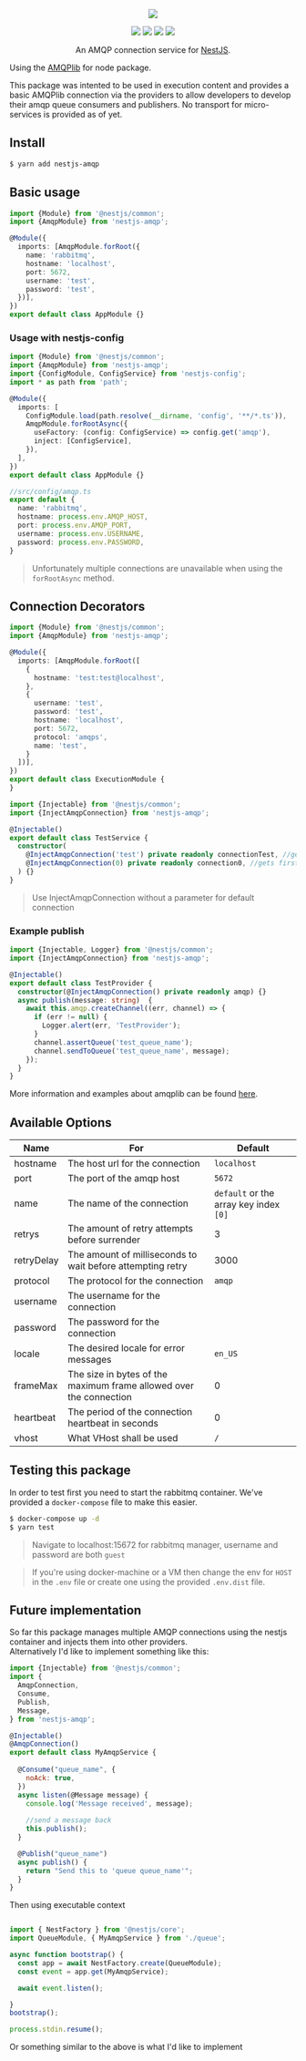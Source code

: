 <p align="center"><img src="https://avatars1.githubusercontent.com/u/41109786?s=200&v=4"/></p>
<p align="center">
    <a href="https://travis-ci.org/nestjs-community/nestjs-amqp"><img src="https://travis-ci.org/nestjs-community/nestjs-amqp.svg?branch=master"/></a>
    <a href="https://www.npmjs.com/package/nestjs-amqp"><img src="https://img.shields.io/npm/v/nestjs-amqp.svg"/></a>
    <a href="https://github.com/nestjs-community/nestjs-amqp/blob/master/LICENSE"><img src="https://img.shields.io/github/license/nestjs-community/nestjs-amqp.svg"/></a>
    <a href="https://coveralls.io/github/nestjs-community/nestjs-amqp?branch=master"><img src="https://coveralls.io/repos/github/nestjs-community/nestjs-amqp/badge.svg?branch=master"/></a>
</p>


<p align="center">An AMQP connection service for <a href="">NestJS</a>.</p>

<p>Using the <a href="https://github.com/squaremo/amqp.node">AMQPlib</a> for node package.</p>

This package was intented to be used in execution content and provides a basic AMQPlib connection via the providers to allow developers to develop their amqp queue consumers and publishers. No transport for micro-services is provided as of yet.

## Install

```bash
$ yarn add nestjs-amqp
```

## Basic usage 

```ts
import {Module} from '@nestjs/common';
import {AmqpModule} from 'nestjs-amqp';

@Module({
  imports: [AmqpModule.forRoot({
    name: 'rabbitmq',
    hostname: 'localhost',
    port: 5672,
    username: 'test',
    password: 'test',
  })],
})
export default class AppModule {}

```

### Usage with nestjs-config

```ts
import {Module} from '@nestjs/common';
import {AmqpModule} from 'nestjs-amqp';
import {ConfigModule, ConfigService} from 'nestjs-config';
import * as path from 'path';

@Module({
  imports: [
    ConfigModule.load(path.resolve(__dirname, 'config', '**/*.ts')),
    AmqpModule.forRootAsync({
      useFactory: (config: ConfigService) => config.get('amqp'),
      inject: [ConfigService],
    }),
  ],
})
export default class AppModule {}

//src/config/amqp.ts
export default {
  name: 'rabbitmq',
  hostname: process.env.AMQP_HOST,
  port: process.env.AMQP_PORT,
  username: process.env.USERNAME,
  password: process.env.PASSWORD,
} 
```
> Unfortunately multiple connections are unavailable when using the `forRootAsync` method.

## Connection Decorators

```ts
import {Module} from '@nestjs/common';
import {AmqpModule} from 'nestjs-amqp';

@Module({
  imports: [AmqpModule.forRoot([
    {
      hostname: 'test:test@localhost',
    }, 
    {
      username: 'test',
      password: 'test',
      hostname: 'localhost',
      port: 5672,
      protocol: 'amqps',
      name: 'test',
    }
  ])],
})
export default class ExecutionModule {
}
```

```ts
import {Injectable} from '@nestjs/common';
import {InjectAmqpConnection} from 'nestjs-amqp';

@Injectable()
export default class TestService {
  constructor(
    @InjectAmqpConnection('test') private readonly connectionTest, //gets connection with name 'test' defined in module
    @InjectAmqpConnection(0) private readonly connection0, //gets first defined connection without a name
  ) {}
}
```
> Use InjectAmqpConnection without a parameter for default connection

### Example publish 

```ts
import {Injectable, Logger} from '@nestjs/common';
import {InjectAmqpConnection} from 'nestjs-amqp';

@Injectable()
export default class TestProvider {
  constructor(@InjectAmqpConnection() private readonly amqp) {}
  async publish(message: string)  {
    await this.amqp.createChannel((err, channel) => {
      if (err != null) {
        Logger.alert(err, 'TestProvider');
      }
      channel.assertQueue('test_queue_name');
      channel.sendToQueue('test_queue_name', message);
    });
  }
}
```
More information and examples about amqplib can be found [here](https://www.npmjs.com/package/amqplib).

## Available Options

Name | For | Default
--- | --- | ---
hostname | The host url for the connection | `localhost`
port | The port of the amqp host | `5672`
name | The name of the connection | `default` or the array key index `[0]`
retrys | The amount of retry attempts before surrender | 3
retryDelay | The amount of milliseconds to wait before attempting retry | 3000
protocol | The protocol for the connection | `amqp`
username | The username for the connection | 
password | The password for the connection |
locale | The desired locale for error messages | `en_US`
frameMax | The size in bytes of the maximum frame allowed over the connection | 0
heartbeat | The period of the connection heartbeat in seconds | 0
vhost | What VHost shall be used | `/`

## Testing this package

In order to test first you need to start the rabbitmq container. We've provided a `docker-compose` file to make this easier.

```bash
$ docker-compose up -d 
$ yarn test
```
> Navigate to localhost:15672 for rabbitmq manager, username and password are both `guest`

> If you're using docker-machine or a VM then change the env for `HOST` in the `.env` file or create one using the provided `.env.dist` file.

## Future implementation

So far this package manages multiple AMQP connections using the nestjs container and injects them into other providers.  
Alternatively I'd like to implement something like this:

```javascript
import {Injectable} from '@nestjs/common';
import {
  AmqpConnection,
  Consume,
  Publish,
  Message,
} from 'nestjs-amqp';

@Injectable()
@AmqpConnection()
export default class MyAmqpService {
   
  @Consume("queue_name", {
    noAck: true,
  })
  async listen(@Message message) {
    console.log('Message received', message);
    
    //send a message back
    this.publish();
  }

  @Publish("queue_name")
  async publish() {
    return "Send this to 'queue queue_name'";
  }
}
```

Then using executable context 

```javascript 

import { NestFactory } from '@nestjs/core';
import QueueModule, { MyAmqpService } from './queue';

async function bootstrap() {
  const app = await NestFactory.create(QueueModule);
  const event = app.get(MyAmqpService);

  await event.listen();

}
bootstrap();

process.stdin.resume();
```

Or something similar to the above is what I'd like to implement
